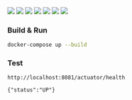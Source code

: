 <img src="https://img.shields.io/github/languages/code-size/master-diet/master-diet-backend?style=for-the-badge"> <img src="https://img.shields.io/github/repo-size/master-diet/master-diet-backend?color=purple&style=for-the-badge"> 
<img src="https://img.shields.io/github/languages/count/master-diet/master-diet-backend?color=green&style=for-the-badge"> 
<img src="https://img.shields.io/github/languages/top/master-diet/master-diet-backend?color=orange&style=for-the-badge">
<img src="https://img.shields.io/github/last-commit/master-diet/master-diet-backend?color=darkgreen&style=for-the-badge">
<img src="https://img.shields.io/github/issues/master-diet/master-diet-backend?&style=for-the-badge">
<img src="https://img.shields.io/github/issues-pr/master-diet/master-diet-backend?style=for-the-badge">

### Build & Run

```bash
docker-compose up --build
```

### Test

```
http://localhost:8081/actuator/health 

{"status":"UP"}
```
